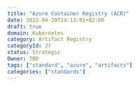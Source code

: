 ```yaml
---
title: "Azure Container Registry (ACR)"
date: 2022-04-20T14:13:01+02:00
draft: true
domain: Kubernetes
category: Artifact Registry
categoryId: 27
status: Strategic
Owner: TBD
tags: ["standard", "azure", "artifacts"]
categories: ["standards"]
---
```

